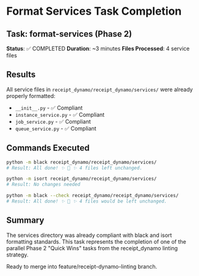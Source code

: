 # Format Services Task Completion

## Task: format-services (Phase 2)

**Status**: ✅ COMPLETED
**Duration**: ~3 minutes
**Files Processed**: 4 service files

## Results

All service files in `receipt_dynamo/receipt_dynamo/services/` were already properly formatted:

- `__init__.py` - ✅ Compliant
- `instance_service.py` - ✅ Compliant
- `job_service.py` - ✅ Compliant
- `queue_service.py` - ✅ Compliant

## Commands Executed

```bash
python -m black receipt_dynamo/receipt_dynamo/services/
# Result: All done! ✨ 🍰 ✨ 4 files left unchanged.

python -m isort receipt_dynamo/receipt_dynamo/services/
# Result: No changes needed

python -m black --check receipt_dynamo/receipt_dynamo/services/
# Result: All done! ✨ 🍰 ✨ 4 files would be left unchanged.
```

## Summary

The services directory was already compliant with black and isort formatting standards. This task represents the completion of one of the parallel Phase 2 "Quick Wins" tasks from the receipt_dynamo linting strategy.

Ready to merge into feature/receipt-dynamo-linting branch.
